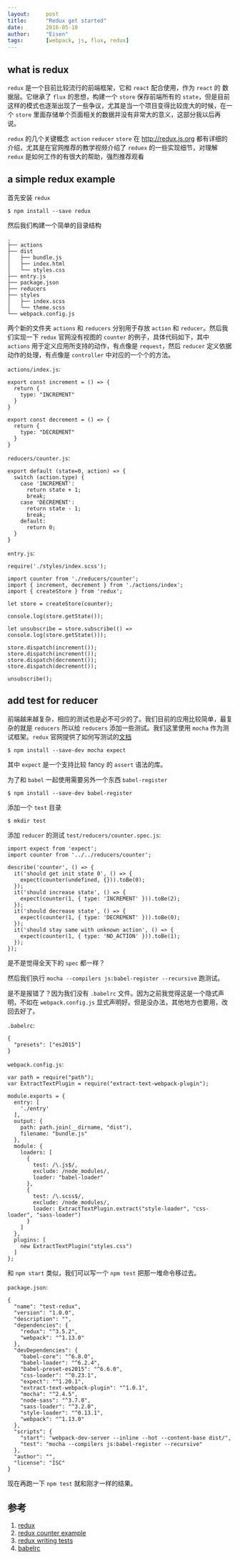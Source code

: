 ```yaml
---
layout:     post
title:      "Redux get started"
date:       2016-05-10
author:     "Eisen"
tags:       [webpack, js, flux, redux]
---
```


## what is redux

`redux` 是一个目前比较流行的前端框架，它和 `react` 配合使用，作为 `react` 的 数据层。它继承了 `flux` 的思想，构建一个 `store` 保存前端所有的 `state`，但是目前这样的模式也逐渐出现了一些争议，尤其是当一个项目变得比较庞大的时候，在一个 `store` 里面存储单个页面相关的数据并没有非常大的意义，这部分我以后再说。

`redux` 的几个关键概念 `action` `reducer` `store` 在 <http://redux.js.org> 都有详细的介绍，尤其是在官网推荐的教学视频介绍了 `reduex` 的一些实现细节，对理解 `redux` 是如何工作的有很大的帮助，强烈推荐观看

## a simple redux example

首先安装 `redux`

    $ npm install --save redux

然后我们构建一个简单的目录结构

```
.
├── actions
├── dist
│   ├── bundle.js
│   ├── index.html
│   └── styles.css
├── entry.js
├── package.json
├── reducers
├── styles
│   ├── index.scss
│   └── theme.scss
└── webpack.config.js
```

两个新的文件夹 `actions` 和 `reducers` 分别用于存放 `action` 和 `reducer`。然后我们实现一下 `redux` 官网没有视图的 `counter` 的例子，具体代码如下，其中 `actions` 用于定义应用所支持的动作，有点像是 `request`，然后 `reducer` 定义依据动作的处理，有点像是 `controller` 中对应的一个个的方法。

`actions/index.js`:

```
export const increment = () => {
  return {
    type: "INCREMENT"
  }
}

export const decrement = () => {
  return {
    type: "DECREMENT"
  }
}
```

`reducers/counter.js`:

```
export default (state=0, action) => {
  switch (action.type) {
    case 'INCREMENT':
      return state + 1;
      break;
    case 'DECREMENT':
      return state - 1;
      break;
    default:
      return 0;
  }
}
```

`entry.js`:

```
require('./styles/index.scss');

import counter from './reducers/counter';
import { increment, decrement } from './actions/index';
import { createStore } from 'redux';

let store = createStore(counter);

console.log(store.getState());

let unsubscribe = store.subscribe(() => console.log(store.getState()));

store.dispatch(increment());
store.dispatch(increment());
store.dispatch(decrement());
store.dispatch(decrement());

unsubscribe();
```

## add test for reducer

前端越来越复杂，相应的测试也是必不可少的了。我们目前的应用比较简单，最复杂的就是 `reducers` 所以给 `reducers` 添加一些测试。我们这里使用 `mocha` 作为测试框架。`redux` 官网提供了如何写测试的[文档](http://redux.js.org/docs/recipes/WritingTests.html)

    $ npm install --save-dev mocha expect

其中 `expect` 是一个支持比较 fancy 的 `assert` 语法的库。

为了和 `babel` 一起使用需要另外一个东西 `babel-register`

    $ npm install --save-dev babel-register

添加一个 `test` 目录

    $ mkdir test

添加 `reducer` 的测试 `test/reducers/counter.spec.js`:

```
import expect from 'expect';
import counter from '../../reducers/counter';

describe('counter', () => {
  it('should get init state 0', () => {
    expect(counter(undefined, {})).toBe(0);
  });
  it('should increase state', () => {
    expect(counter(1, { type: 'INCREMENT' })).toBe(2);
  });
  it('should decrease state', () => {
    expect(counter(1, { type: 'DECREMENT' })).toBe(0);
  });
  it('should stay same with unknown action', () => {
    expect(counter(1, { type: 'NO_ACTION' })).toBe(1);
  });
});
```

是不是觉得全天下的 `spec` 都一样？

然后我们执行 `mocha --compilers js:babel-register --recursive` 跑测试。

是不是报错了？因为我们没有 `.babelrc` 文件。因为之前我觉得这是一个隐式声明，不如在 `webpack.config.js` 显式声明好。但是没办法，其他地方也要用，改回去好了。

`.babelrc`:

```
{
  "presets": ["es2015"]
}
```

`webpack.config.js`:

```
var path = require("path");
var ExtractTextPlugin = require("extract-text-webpack-plugin");

module.exports = {
  entry: [
    './entry'
  ],
  output: {
    path: path.join(__dirname, "dist"),
    filename: "bundle.js"
  },
  module: {
    loaders: [
      {
        test: /\.js$/,
        exclude: /node_modules/,
        loader: "babel-loader"
      },
      {
        test: /\.scss$/,
        exclude: /node_modules/,
        loader: ExtractTextPlugin.extract("style-loader", "css-loader", "sass-loader")
      }
    ]
  },
  plugins: [
    new ExtractTextPlugin("styles.css")
  ]
};
```

和 `npm start` 类似，我们可以写一个 `npm test` 把那一堆命令移过去。

`package.json`:

```
{
  "name": "test-redux",
  "version": "1.0.0",
  "description": "",
  "dependencies": {
    "redux": "^3.5.2",
    "webpack": "^1.13.0"
  },
  "devDependencies": {
    "babel-core": "^6.8.0",
    "babel-loader": "^6.2.4",
    "babel-preset-es2015": "^6.6.0",
    "css-loader": "^0.23.1",
    "expect": "^1.20.1",
    "extract-text-webpack-plugin": "^1.0.1",
    "mocha": "^2.4.5",
    "node-sass": "^3.7.0",
    "sass-loader": "^3.2.0",
    "style-loader": "^0.13.1",
    "webpack": "^1.13.0"
  },
  "scripts": {
    "start": "webpack-dev-server --inline --hot --content-base dist/",
    "test": "mocha --compilers js:babel-register --recursive"
  },
  "author": "",
  "license": "ISC"
}
```

现在再跑一下 `npm test` 就和刚才一样的结果。

## 参考

1. [redux](http://redux.js.org)
2. [redux counter example](https://github.com/reactjs/redux/tree/master/examples/counter)
3. [redux writing tests](http://redux.js.org/docs/recipes/WritingTests.html)
4. [babelrc](https://babeljs.io/docs/usage/babelrc/)

